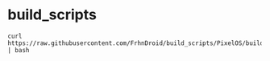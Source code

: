 # build_scripts
```
curl https://raw.githubusercontent.com/FrhnDroid/build_scripts/PixelOS/build.sh | bash
```
